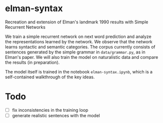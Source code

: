 # elman-syntax

Recreation and extension of Elman's landmark 1990 results with Simple Recurrent Networks

We train a simple recurrent network on next word prediction and analyze the representations learned by the network. We observe that the network learns syntactic and semantic categories. The corpus currently consists of sentences generated by the simple grammar in `data/grammar.py`, as in Elman's paper. We will also train the model on naturalistic data and compare the results (in preparation).

The model itself is trained in the notebook `elman-syntax.ipynb`, which is a self-contained walkthrough of the key ideas.

# Todo

- [ ] fix inconsistencies in the training loop
- [ ] generate realistic sentences with the model
